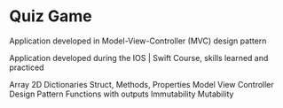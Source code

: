 # Quiz Game
 Application developed in Model-View-Controller (MVC) design pattern
 
 
 Application developed during the IOS | Swift Course, skills learned and practiced
 
 
 Array 2D
 Dictionaries
 Struct, Methods, Properties
 Model View Controller Design Pattern
 Functions with outputs
 Immutability
 Mutability
